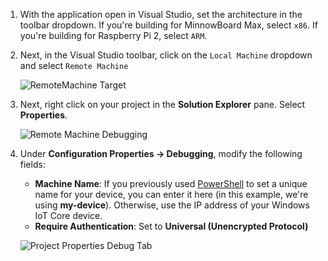 1. With the application open in Visual Studio, set the architecture in the toolbar dropdown. If you're building for MinnowBoard Max, select `x86`.  If you're building for Raspberry Pi 2, select `ARM`.

2. Next, in the Visual Studio toolbar, click on the `Local Machine` dropdown and select `Remote Machine`<br/>

    ![RemoteMachine Target]({{site.baseurl}}/images/AppDeployment/cpp-remote-machine-debugging.png)

3. Next, right click on your project in the **Solution Explorer** pane. Select **Properties**. 

    ![Remote Machine Debugging]({{site.baseurl}}/images/AppDeployment/cpp-project-properties.PNG)

4. Under **Configuration Properties -> Debugging**, modify the following fields:

	* **Machine Name**: If you previously used [PowerShell]({{site.baseurl}}/{{page.lang}}/win10/samples/PowerShell.htm) to set a unique name for your device, you can enter it here (in this example, we're using **my-device**). 
Otherwise, use the IP address of your Windows IoT Core device.
	* **Require Authentication**: Set to **Universal (Unencrypted Protocol)**

    ![Project Properties Debug Tab]({{site.baseurl}}/images/AppDeployment/cpp-debug-project-properties.PNG)
